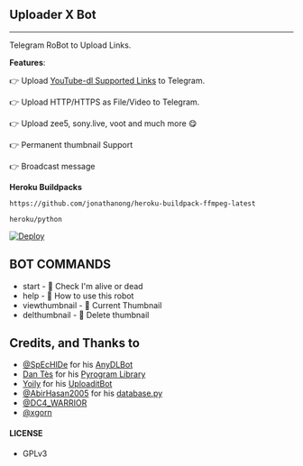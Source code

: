 ## Uploader X  Bot
---

Telegram RoBot to Upload Links.

**Features**:

👉 Upload [YouTube-dl Supported Links](https://ytdl-org.github.io/youtube-dl/supportedsites.html) to Telegram.

👉 Upload HTTP/HTTPS as File/Video to Telegram.

👉 Upload zee5, sony.live, voot and much more 😋

👉  Permanent thumbnail Support

👉 Broadcast message

**Heroku Buildpacks**
```
https://github.com/jonathanong/heroku-buildpack-ffmpeg-latest
```
```
heroku/python
```

[![Deploy](https://www.herokucdn.com/deploy/button.svg)](https://www.heroku.com/deploy?template=https://github.com/Clinton-Abraham/UPLOADER-BOT)

## BOT COMMANDS

* start - 👻 Check I'm alive or dead
* help - 📝 How to use this robot 
* viewthumbnail - 🌌 Current Thumbnail
* delthumbnail - 🎇 Delete thumbnail



## Credits, and Thanks to

* [@SpEcHlDe](https://t.me/ThankTelegram) for his [AnyDLBot](https://telegram.dog/AnyDLBot)
* [Dan Tès](https://t.me/haskell) for his [Pyrogram Library](https://github.com/pyrogram/pyrogram)
* [Yoily](https://t.me/YoilyL) for his [UploaditBot](https://telegram.dog/UploaditBot)
* [@AbirHasan2005](https://t.me/AbirHasan2005) for his [database.py](https://github.com/AbirHasan2005/VideoCompress/blob/main/bot/database/database.py)
* [@DC4_WARRIOR](https://t.me/Space_X_bots)
* [@xgorn](https://t.me/xgorn)
#### LICENSE
- GPLv3
